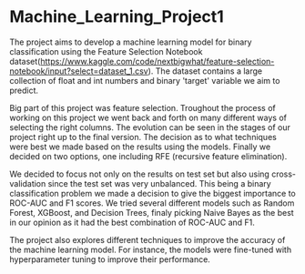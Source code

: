 # Machine_Learning_Project1

The project aims to develop a machine learning model for binary classification using the Feature Selection Notebook dataset(https://www.kaggle.com/code/nextbigwhat/feature-selection-notebook/input?select=dataset_1.csv). The dataset contains a large collection of float and int numbers and binary 'target' variable we aim to predict. 

Big part of this project was feature selection. Troughout the process of working on this project we went back and forth on many different ways of selecting the right columns. The evolution can be seen in the stages of our project right up to the final version. The decision as to what techniques were best we made based on the results using the models. Finally we decided on two options, one including RFE (recursive feature elimination).

We decided to focus not only on the results on test set but also using cross-validation since the test set was very unbalanced. This being a binary classification problem we made a decision to give the biggest importance to ROC-AUC and F1 scores. We tried several different models such as Random Forest, XGBoost, and Decision Trees, finaly picking Naive Bayes as the best in our opinion as it had the best combination of ROC-AUC and F1.

The project also explores different techniques to improve the accuracy of the machine learning model. For instance, the models were fine-tuned with hyperparameter tuning to improve their performance.

